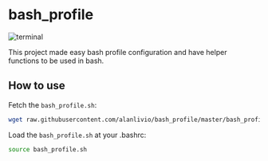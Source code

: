 # bash_profile

![terminal](https://upload.wikimedia.org/wikipedia/commons/8/82/Gnu-bash-logo.svg)

This project made easy bash profile configuration and have helper functions to be used in bash.

## How to use

Fetch the  `bash_profile.sh`:
```bash
wget raw.githubusercontent.com/alanlivio/bash_profile/master/bash_profile.sh
```

Load the `bash_profile.sh` at your .bashrc:
```bash
source bash_profile.sh
```
